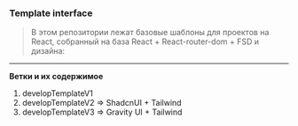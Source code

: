 ### Template interface
> В этом репозитории лежат базовые шаблоны для проектов на React,
> собранный на база React + React-router-dom + FSD и дизайна:
- - -
**Ветки и их содержимое**
1. developTemplateV1 
2. developTemplateV2 => ShadcnUI + Tailwind
4. developTemplateV3 => Gravity UI + Tailwind

